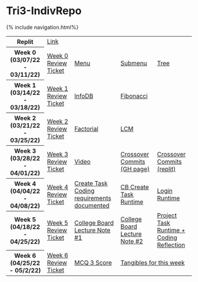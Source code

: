<h1> Tri3-IndivRepo </h1>
{% include navigation.html%}

<table>
  <tr>
    <th>Replit</th>
    <td colspan="4"><a style="text-align: center; vertical-align: middle" href="https://replit.com/@AlexDo8/Tri3-IndivRepo#replit/week2/lcm.py">Link</a></td>
  </tr>
  <tr>
    <th>Week 0 (03/07/22 - 03/11/22)</th>
    <td><a href="https://github.com/willcyber/tri3/issues/4">Week 0 Review Ticket</a></td>
    <td><a href="https://alexd017.github.io/Tri3-IndivRepo/snippet/week0/maincode">Menu</a></td>
    <td><a href="https://alexd017.github.io/Tri3-IndivRepo/snippet/week0/submenucode">Submenu</a></td>
    <td><a href="https://alexd017.github.io/Tri3-IndivRepo/snippet/week0/treecode">Tree</a></td>
  </tr>
  <tr>
    <th>Week 1 (03/14/22 - 03/18/22)</th>
    <td><a href="https://github.com/willcyber/tri3/issues/21">Week 1 Review Ticket</a></td>
    <td><a href="https://alexd017.github.io/Tri3-IndivRepo/snippet/week1/infodbcode">InfoDB</a></td>
    <td><a href="https://alexd017.github.io/Tri3-IndivRepo/snippet/week1/fibonaccicode">Fibonacci</a></td>
    <td></td>
  </tr>
  <tr>
    <th>Week 2 (03/21/22 - 03/25/22)</th>
    <td><a href="https://github.com/willcyber/tri3/issues/28">Week 2 Review Ticket</a></td>
    <td><a href="https://alexd017.github.io/Tri3-IndivRepo/snippet/week2/factorialcode">Factorial</a></td>
    <td><a href="https://alexd017.github.io/Tri3-IndivRepo/snippet/week2/lcmcode">LCM</a></td>
    <td></td>
  </tr>
  <tr>
    <th>Week 3 (03/28/22 - 04/01/22)</th>
    <td><a href="https://github.com/willcyber/tri3/issues/">Week 3 Review Ticket</a></td>
    <td><a href="https://drive.google.com/file/d/1z0cUosAlsdRvGP4E3Cr57f296AtiZKRZ/view?usp=sharing">Video</a></td>
    <td><a href="https://github.com/ProRichyMan/NathanIndividual/commits/github-pages?author=AlexD017">Crossover Commits     (GH page)</a></td>
    <td><a href="https://github.com/ProRichyMan/Nathanreplit/commits?author=AlexD017">Crossover Commits (replit)</a></td>
  </tr>
  <tr>
    <th>Week 4 (04/04/22 - 04/08/22)</th>
    <td><a href="https://github.com/willcyber/tri3/issues/36">Week 4 Review Ticket</a></td>
    <td><a href="https://alexd017.github.io/Tri3-IndivRepo/task"> Create Task Coding requirements documented</a></td>
    <td><a href="https://alexd017.github.io/Tri3-IndivRepo/snippet/week4/createtask">CB Create Task Runtime</a></td>
    <td><a href="https://alexd017.github.io/Tri3-IndivRepo/snippet/week4/CRUD">Login Runtime</a></td>
  </tr>  
  <tr>  
    <th>Week 5 (04/18/22 - 04/25/22)</th>
    <td><a href="https://github.com/willcyber/tri3/issues/40">Week 5 Review Ticket</a></td>
    <td><a href="https://alexd017.github.io/Tri3-IndivRepo/week5/CBnote1"> College Board Lecture Note #1</a></td>
    <td><a href="https://alexd017.github.io/Tri3-IndivRepo/week5/CBnote2"> College Board Lecture Note #2</a></td>
    <td><a href="https://alexd017.github.io/Tri3-IndivRepo/week5/projecttask"> Project Task Runtime + Coding Reflection</a></td>
  </tr>
  <tr>  
    <th>Week 6 (04/25/22 - 05/2/22)</th>
    <td><a href="https://github.com/willcyber/tri3/issues/45">Week 6 Review Ticket</a></td>
    <td><a href="https://alexd017.github.io/Tri3-IndivRepo/week6/mcq3score"> MCQ 3 Score</a></td>
    <td colspan="2"><a href="https://alexd017.github.io/Tri3-IndivRepo/week6/tangible"> Tangibles for this week</a></td>
  </tr>
</table>
